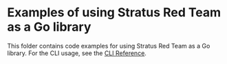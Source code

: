 # Examples of using Stratus Red Team as a Go library

This folder contains code examples for using Stratus Red Team as a Go library. For the CLI usage, see the [CLI Reference](https://stratus-red-team.cloud/user-guide/commands/). 